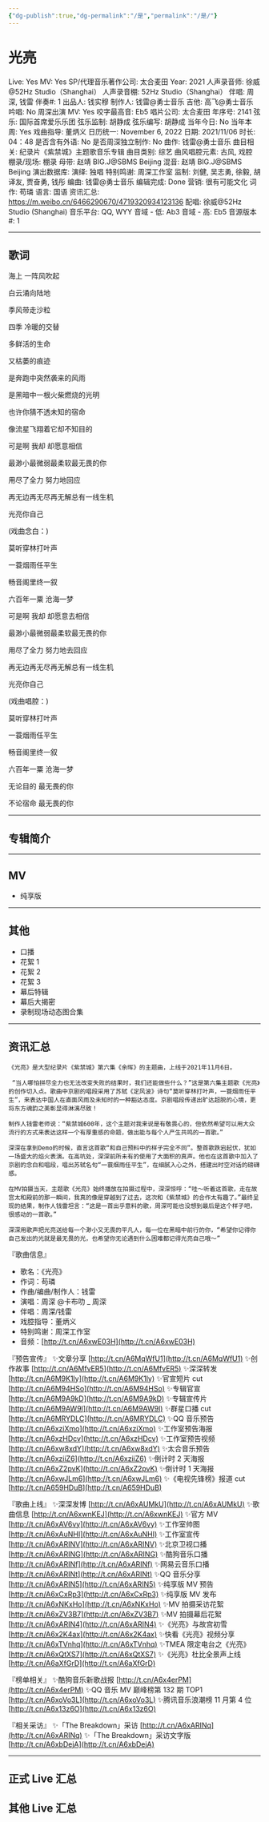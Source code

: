 ```yaml
---
{"dg-publish":true,"dg-permalink":"/是","permalink":"/是/"}
---
```



# 光亮

Live: Yes
MV: Yes
SP/代理音乐著作公司: 太合麦田
Year: 2021
人声录音师: 徐威@52Hz Studio（Shanghai）
人声录音棚: 52Hz Studio（Shanghai）
伴唱: 周深, 钱雷
伴奏#: 1
出品人: 钱实穆
制作人: 钱雷@勇士音乐
吉他: 高飞@勇士音乐
吟唱: No
周深出演 MV: Yes
咬字最高音: Eb5
唱片公司: 太合麦田
年序号: 2141
弦乐: 国际首席爱乐乐团
弦乐监制: 胡静成
弦乐编写: 胡静成
当年今日: No
当年本周: Yes
戏曲指导: 董炳义
日历统一: November 6, 2022
日期: 2021/11/06
时长: 04：48
是否含有外语: No
是否周深独立制作: No
曲作: 钱雷@勇士音乐
曲目相关: 纪录片《紫禁城》主题歌音乐专辑
曲目类别: 综艺
曲风唱腔元素: 古风, 戏腔
棚录/现场: 棚录
母带: 赵靖 BIG.J@SBMS Beijing
混音: 赵靖 BIG.J@SBMS Beijing
演出数据库:
演绎: 独唱
特别鸣谢: 周深工作室
监制: 刘健, 吴志勇, 徐毅, 胡译友, 贾奋勇, 钱彤
编曲: 钱雷@勇士音乐
编辑完成: Done
营销: 很有可能文化
词作: 苟璘
语言: 国语
资讯汇总: https://m.weibo.cn/6466290670/4719320934123136
配唱: 徐威@52Hz Studio (Shanghai)
音乐平台: QQ, WYY
音域 - 低: Ab3
音域 - 高: Eb5
音源版本#: 1

---

## 歌词

海上 一阵风吹起

白云涌向陆地

季风带走沙粒

四季 冷暖的交替

多鲜活的生命

又枯萎的痕迹

是奔跑中突然袭来的风雨

是黑暗中一根火柴燃烧的光明

也许你猜不透未知的宿命

像流星飞翔着它却不知目的

可是啊 我却 却愿意相信

最渺小最微弱最柔软最无畏的你

用尽了全力 努力地回应

再无边再无尽再无解总有一线生机

光亮你自己

(戏曲念白：)

莫听穿林打叶声

一蓑烟雨任平生

畅音阁里终一叙

六百年一粟 沧海一梦

可是啊 我却 却愿意去相信

最渺小最微弱最柔软最无畏的你

用尽了全力 努力地去回应

再无边再无尽再无解总有一线生机

光亮你自己

(戏曲唱腔：)

莫听穿林打叶声

一蓑烟雨任平生

畅音阁里终一叙

六百年一粟 沧海一梦

无论目的 最无畏的你

不论宿命 最无畏的你

---

## 专辑简介

---

## MV

- 纯享版

---

## 其他

- 口播
- 花絮 1
- 花絮 2
- 花絮 3
- 幕后特辑
- 幕后大揭密
- 录制现场动态图合集

---

## 资讯汇总

    《光亮》是大型纪录片《紫禁城》第六集《余晖》的主题曲，上线于2021年11月6日。

     “当人哪怕拼尽全力也无法改变失败的结果时，我们还能做些什么？”这是第六集主题歌《光亮》的创作切入点。歌曲中京剧的唱段采用了苏轼《定风波》诗句“莫听穿林打叶声，一蓑烟雨任平生”，来表达中国人在直面风雨及未知时的一种豁达态度。京剧唱段传递出旷达超脱的心境，更将东方魂韵之美彰显得淋漓尽致！

    制作人钱雷老师说：“紫禁城600年，这个主题对我来说是有敬畏心的，但依然希望可以用大众流行的方式来表达这样一个有厚重感的命题，做出能与每个人产生共鸣的一首歌。”

    深深在拿到Demo的时候，直言这首歌“和自己预料中的样子完全不同”。整首歌跌宕起伏，犹如一场盛大的焰火表演。在高吭处，深深前所未有的使用了大面积的真声。他也在这首歌中加入了京剧的念白和唱段，唱出苏轼名句“一蓑烟雨任平生”，在细腻入心之外，搭建出时空对话的磅礴感。

    在MV拍摄当天，主题歌《光亮》始终播放在拍摄过程中，深深惊呼：“哇～听着这首歌，走在故宫太和殿前的那一瞬间，我真的像是穿越到了过去，这次和《紫禁城》的合作太有趣了。”最终呈现的结果，制作人钱雷坦言：“这是一首出乎意料的歌，周深可能也没想到最后是这个样子吧，很感动的一首歌。”

    深深用歌声把光亮送给每一个渺小又无畏的平凡人，每一位在黑暗中前行的你，“希望你记得你自己发出的光就是最无畏的光，也希望你无论遇到什么困难都记得光亮自己哦～”

『歌曲信息』

- 歌名：《光亮》
- 作词：苟璘
- 作曲/编曲/制作人：钱雷
- 演唱：周深 @卡布叻 _ 周深
- 伴唱：周深/钱雷
- 戏腔指导：董炳义
- 特别鸣谢：周深工作室
- 音频：[http://t.cn/A6xwE03H](http://t.cn/A6xwE03H)

『预告宣传』
✨文章分享 [http://t.cn/A6MqWfU1](http://t.cn/A6MqWfU1)
✨创作故事 [http://t.cn/A6MfvER5](http://t.cn/A6MfvER5)
✨深深转发 [http://t.cn/A6M9K1ly](http://t.cn/A6M9K1ly)
✨官宣短片 cut [http://t.cn/A6M94HSo](http://t.cn/A6M94HSo)
✨专辑官宣 [http://t.cn/A6M9A9kD](http://t.cn/A6M9A9kD)
✨专辑宣传片 [http://t.cn/A6M9AW9l](http://t.cn/A6M9AW9l)
✨群星口播 cut [http://t.cn/A6MRYDLC](http://t.cn/A6MRYDLC)
✨QQ 音乐预告 [http://t.cn/A6xziXmo](http://t.cn/A6xziXmo)
✨工作室预告海报 [http://t.cn/A6xzHDcv](http://t.cn/A6xzHDcv)
✨工作室预告视频 [http://t.cn/A6xw8xdY](http://t.cn/A6xw8xdY)
✨太合音乐预告 [http://t.cn/A6xziiZ6](http://t.cn/A6xziiZ6)
✨倒计时 2 天海报 [http://t.cn/A6xZ2pvK](http://t.cn/A6xZ2pvK)
✨倒计时 1 天海报 [http://t.cn/A6xwJLm6](http://t.cn/A6xwJLm6)
✨《电视先锋榜》报道 cut [http://t.cn/A659HDuB](http://t.cn/A659HDuB)

『歌曲上线』
✨深深发博 [http://t.cn/A6xAUMkU](http://t.cn/A6xAUMkU)
✨歌曲信息 [http://t.cn/A6xwnKEJ](http://t.cn/A6xwnKEJ)
✨官方 MV [http://t.cn/A6xAV6vy](http://t.cn/A6xAV6vy)
✨工作室帅图 [http://t.cn/A6xAuNHI](http://t.cn/A6xAuNHI)
✨工作室宣传 [http://t.cn/A6xARINV](http://t.cn/A6xARINV)
✨北京卫视口播 [http://t.cn/A6xARING](http://t.cn/A6xARING)
✨酷狗音乐口播 [http://t.cn/A6xARINf](http://t.cn/A6xARINf)
✨网易云音乐口播 [http://t.cn/A6xARINt](http://t.cn/A6xARINt)
✨QQ 音乐分享 [http://t.cn/A6xARIN5](http://t.cn/A6xARIN5)
✨纯享版 MV 预告 [http://t.cn/A6xCxRp3](http://t.cn/A6xCxRp3)
✨纯享版 MV 发布 [http://t.cn/A6xNKxHo](http://t.cn/A6xNKxHo)
✨MV 拍摄采访花絮 [http://t.cn/A6xZV3B7](http://t.cn/A6xZV3B7)
✨MV 拍摄幕后花絮 [http://t.cn/A6xARIN4](http://t.cn/A6xARIN4)
✨《光亮》与故宫初雪 [http://t.cn/A6x2K4ax](http://t.cn/A6x2K4ax)
✨快看《光亮》视频分享 [http://t.cn/A6xTVnhq](http://t.cn/A6xTVnhq)
✨TMEA 限定电台之《光亮》[http://t.cn/A6xQtXS7](http://t.cn/A6xQtXS7)
✨《光亮》杜比全景声上线 [http://t.cn/A6aXfGrD](http://t.cn/A6aXfGrD)

『榜单相关』
✨酷狗音乐新歌战报 [http://t.cn/A6x4erPM](http://t.cn/A6x4erPM)
✨QQ 音乐 MV 巅峰榜第 132 期 TOP1 [http://t.cn/A6xoVo3L](http://t.cn/A6xoVo3L)
✨腾讯音乐浪潮榜 11 月第 4 位 [http://t.cn/A6x13z6O](http://t.cn/A6x13z6O)

『相关采访』
✨「The Breakdown」采访 [http://t.cn/A6xARINq](http://t.cn/A6xARINq)
✨「The Breakdown」采访文字版 [http://t.cn/A6xbDejA](http://t.cn/A6xbDejA)

---

## 正式 Live 汇总

## 其他 Live 汇总
